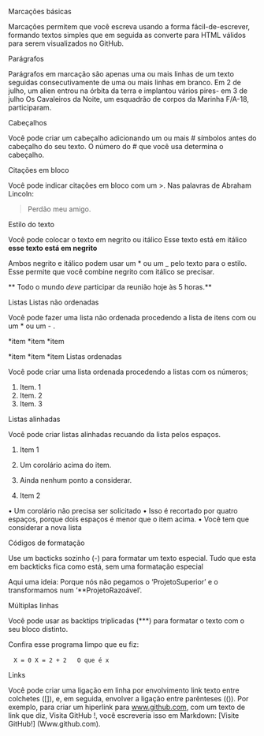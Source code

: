Marcações básicas

Marcações permitem que você escreva usando a forma fácil-de-escrever, formando textos simples que em seguida as converte para HTML válidos para serem visualizados no GitHub.

Parágrafos

Parágrafos em marcação são apenas uma ou mais linhas de um texto seguidas consecutivamente de uma ou mais linhas em branco.
Em 2 de julho, um alien entrou na órbita da terra e implantou vários pires- em 3 de julho Os Cavaleiros da Noite, um esquadrão de corpos da Marinha F/A-18, participaram.

Cabeçalhos

Você pode criar um cabeçalho adicionando um ou mais # símbolos antes do cabeçalho do seu texto. O número do # que você usa determina o cabeçalho.

Citações em bloco

Você pode indicar citações em bloco com um >.
Nas palavras de Abraham Lincoln:
>Perdão meu amigo.

Estilo do texto

Você pode colocar o texto em negrito ou itálico
Esse texto está em itálico
**esse texto está em negrito**

Ambos negrito e itálico podem usar um * ou um _ pelo texto para o estilo. Esse permite que você combine negrito com itálico se precisar.

** Todo o mundo _deve_ participar da reunião hoje às 5 horas.**

Listas 
Listas não ordenadas

Você pode fazer uma lista não ordenada procedendo a lista de itens com ou um * ou um -  .

*item
*item
*item

*item
*item
*item
Listas ordenadas

Você pode criar uma lista ordenada procedendo a listas com os números;

1.	Item. 1
2.	Item. 2
3.	Item. 3

Listas alinhadas

Você pode criar listas alinhadas recuando da lista pelos espaços.

1.	Item 1
1.	Um corolário acima do item.
2.	Ainda nenhum ponto a considerar.

3.	Item 2

•	Um corolário não precisa ser solicitado
•	Isso é recortado por quatro espaços, porque dois espaços é menor que o item acima.
•	Você tem que considerar a nova lista


Códigos de formatação

Use um bacticks sozinho (-) para formatar um texto especial. Tudo que esta em backticks fica como está, sem uma formatação especial

Aqui uma ideia: Porque nós não pegamos o ‘ProjetoSuperior’ e o transformamos num ‘**ProjetoRazoável’.

Múltiplas linhas

Você pode usar as backtips triplicadas (***) para formatar o texto com o seu bloco distinto.

Confira esse programa limpo que eu fiz:

` ` `
X = 0
X = 2 + 2  
O que é x
` ` ` 

Links

Você pode criar uma ligação em linha por envolvimento link texto entre colchetes ([]), e, em seguida, envolver a ligação entre parênteses (()).
Por exemplo, para criar um hiperlink para www.github.com, com um texto de link que diz, Visita GitHub !, você escreveria isso em Markdown: [Visite GitHub!] (Www.github.com).

